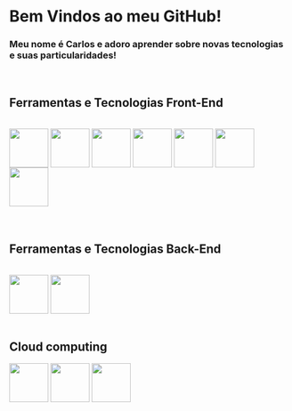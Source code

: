 # Bem Vindos ao meu GitHub!
### Meu nome é Carlos e adoro aprender sobre novas tecnologias e suas particularidades!

<br>

## Ferramentas e Tecnologias Front-End
<br>
<div>
  <img src="https://cdn.jsdelivr.net/gh/devicons/devicon@latest/icons/html5/html5-original.svg" width="70" height="70" align="center"/>
  <img src="https://cdn.jsdelivr.net/gh/devicons/devicon@latest/icons/css3/css3-original.svg" width="70" height="70" align="center"/>
  <img src="https://cdn.jsdelivr.net/gh/devicons/devicon@latest/icons/javascript/javascript-original.svg" width="70" height="70" align="center"/>
  <img src="https://cdn.jsdelivr.net/gh/devicons/devicon@latest/icons/typescript/typescript-original.svg" width="70" height="70" align="center"/>
  <img src="https://cdn.jsdelivr.net/gh/devicons/devicon@latest/icons/jquery/jquery-original.svg" width="70" height="70" align="center"/>
  <img src="https://cdn.jsdelivr.net/gh/devicons/devicon@latest/icons/react/react-original.svg" width="70" height="70" align="center" />
  <img src="https://cdn.jsdelivr.net/gh/devicons/devicon@latest/icons/tailwindcss/tailwindcss-original-wordmark.svg" width="70" height="70" align="center"/>
</div>
<br>
<br>

## Ferramentas e Tecnologias Back-End
<br>
<div>
  <img src="https://cdn.jsdelivr.net/gh/devicons/devicon@latest/icons/spring/spring-original-wordmark.svg" width="70" height="70" align="center"/>     
  <img src="https://cdn.jsdelivr.net/gh/devicons/devicon@latest/icons/mysql/mysql-plain-wordmark.svg" width="70" height="70" align="center"/>    

</div>
<br>

## Cloud computing
<div>
  <img src="https://cdn.jsdelivr.net/gh/devicons/devicon@latest/icons/amazonwebservices/amazonwebservices-original-wordmark.svg" width="70" height="70" align="center""/>
  <img src="https://cdn.jsdelivr.net/gh/devicons/devicon@latest/icons/azure/azure-plain.svg" width="70" height="70" align="center"/>
  <img src="https://cdn.jsdelivr.net/gh/devicons/devicon@latest/icons/googlecloud/googlecloud-original.svg" width="70" height="70" align="center"/>
</div>
